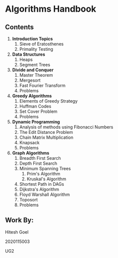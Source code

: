 # Algorithms Handbook

## Contents

1. **Introduction Topics**
    1. Sieve of Eratosthenes
    2. Primality Testing
2. **Data Structures**
    1. Heaps
    2. Segment Trees
3. **Divide and Conquer**
    1. Master Theorem
    2. Mergesort
    3. Fast Fourier Transform
    4. Problems
4. **Greedy Algorithms**
    1. Elements of Greedy Strategy
    2. Huffman Codes
    3. Set Cover Problem
    4. Problems
5. **Dynamic Programming**
    1. Analysis of methods using Fibonacci Numbers
    2. The Edit Distance Problem
    3. Chain Matrix Multiplication
    4. Knapsack
    5. Problems
6. **Graph Algorithms**
    1. Breadth First Search
    2. Depth First Search
    3. Minimum Spanning Trees
        1. Prim's Algorithm
        2. Kruskal's Algorithm
    4. Shortest Path in DAGs
    5. Dijkstra's Algorithm
    6. Floyd Warshall Algorithm
    7. Toposort
    8. Problems


## Work By:
Hitesh Goel 

2020115003

UG2